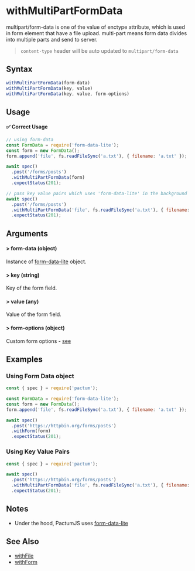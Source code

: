 # withMultiPartFormData

multipart/form-data is one of the value of enctype attribute, which is used in form element that have a file upload. multi-part means form data divides into multiple parts and send to server.

> `content-type` header will be auto updated to `multipart/form-data`

## Syntax

```js
withMultiPartFormData(form-data)
withMultiPartFormData(key, value)
withMultiPartFormData(key, value, form-options)
```

## Usage

#### ✅  Correct Usage

```js
// using form-data
const FormData = require('form-data-lite');
const form = new FormData();
form.append('file', fs.readFileSync('a.txt'), { filename: 'a.txt' });

await spec()
  .post('/forms/posts')
  .withMultiPartFormData(form)
  .expectStatus(201);

// pass key value pairs which uses 'form-data-lite' in the background
await spec()
  .post('/forms/posts')
  .withMultiPartFormData('file', fs.readFileSync('a.txt'), { filename: 'a.txt' })
  .expectStatus(201);
```

## Arguments

#### > form-data (object)

Instance of [form-data-lite](https://www.npmjs.com/package/form-data-lite) object.

#### > key (string)

Key of the form field.

#### > value (any)

Value of the form field.

#### > form-options (object)

Custom form options - [see](https://github.com/form-data/form-data/blob/master/index.d.ts#L51)

## Examples

### Using Form Data object

```js 
const { spec } = require('pactum');

const FormData = require('form-data-lite');
const form = new FormData();
form.append('file', fs.readFileSync('a.txt'), { filename: 'a.txt' });

await spec()
  .post('https://httpbin.org/forms/posts')
  .withForm(form)
  .expectStatus(201);
```

### Using Key Value Pairs

```js 
const { spec } = require('pactum');

await spec()
  .post('https://httpbin.org/forms/posts')
  .withMultiPartFormData('file', fs.readFileSync('a.txt'), { filename: 'a.txt' })
  .expectStatus(201);
```

## Notes

- Under the hood, PactumJS uses [form-data-lite](https://www.npmjs.com/package/form-data-lite)

## See Also

- [withFile](reference/withFile)
- [withForm](reference/withForm)